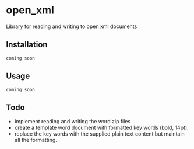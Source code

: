 open_xml
========

Library for reading and writing to open xml documents

## Installation
    coming soon
    
## Usage
    coming soon

## Todo
  * implement reading and writing the word zip files
  * create a template word document with formatted key words (bold, 14pt).
  * replace the key words with the supplied plain text content but maintain all the formatting.
